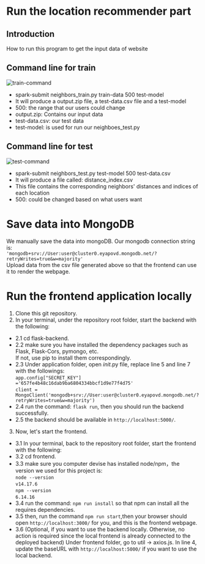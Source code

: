 # Run the location recommender part 
## Introduction
How to run this program to get the input data of website

## Command line for train
![train-command](https://github.com/ziyaocui/732-project/blob/d6fb29feeaba3ca2a277e087f20dfe881425a650/neighbors/img-folder/train-command.png)
- spark-submit neighbors_train.py train-data 500 test-model
- It will produce a output.zip file, a test-data.csv file and a test-model
- 500: the range that our users could change
- output.zip: Contains our input data
- test-data.csv: our test data
- test-model: is used for run our neighboes_test.py

## Command line for test
![test-command](https://github.com/ziyaocui/732-project/blob/6aea74f68ef1c68c77c9c9516ab573b3fef83843/neighbors/img-folder/test-command.png)
- spark-submit neighbors_test.py test-model 500 test-data.csv
- It will produce a file called: distance_index.csv
- This file contains the corresponding neighbors' distances and indices of each location
- 500: could be changed based on what users want

# Save data into MongoDB
We manually save the data into mongoDB. Our mongodb connection string is:\
```'mongodb+srv://User:user@cluster0.eyapovd.mongodb.net/?retryWrites=true&w=majority'``` \
Upload data from the csv file generated above so that the frontend can use it to render the webpage.

# Run the frontend application locally
1. Clone this git repository.
2. In your terminal, under the repository root folder, start the backend with the following:
- 2.1 cd flask-backend.
- 2.2 make sure you have installed the dependency packages such as Flask, Flask-Cors, pymongo, etc.\
If not, use pip to install them correspondingly.
- 2.3 Under application folder, open _init_.py file, replace line 5 and line 7 with the followings:\
```app.config["SECRET_KEY"] ='657fe4b48c16dab9ba6804334bbcf1d9e77f4d75'```\
```client = MongoClient('mongodb+srv://User:user@cluster0.eyapovd.mongodb.net/?retryWrites=true&w=majority')```
- 2.4 run the command: ```flask run```, then you should run the backend successfully.
- 2.5 the backend should be available in ```http://localhost:5000/```. 
3. Now, let's start the frontend. 
- 3.1 In your terminal, back to the repository root folder, start the frontend with the following:
- 3.2 cd frontend.
- 3.3 make sure you computer devise has installed node/npm，the version we used for this project is:\
```node --version```\
```v14.17.6```\
```npm --version```\
```6.14.16```
- 3.4 run the command: ```npm run install``` so that npm can install all the requires dependencies.
- 3.5 then, run the command ```npm run start```,then your browser should open ```http://localhost:3000/``` for you, and this is the frontend webpage.
- 3.6 (Optional, if you want to use the backend locally. Otherwise, no action is required since the local frontend is already connected to the deployed backend) Under frontend folder, go to util -> axios.js. In line 4, update the baseURL with ```http://localhost:5000/``` if you want to use the local backend.